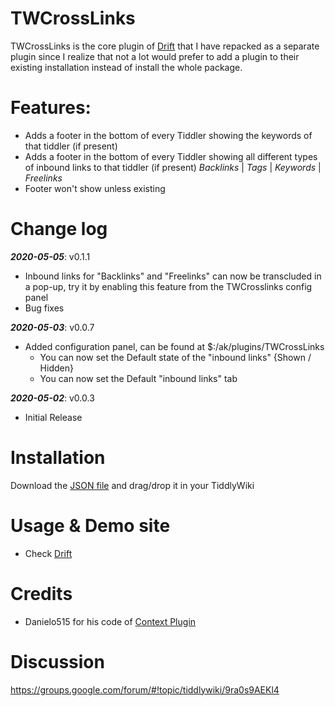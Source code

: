 # TWCrossLinks
TWCrossLinks is the core plugin of [Drift](https://akhater.github.io/drift) that I have repacked as a separate plugin since I realize that not a lot would prefer to add a plugin to their existing installation instead of install the whole package.

# Features:
* Adds a footer in the bottom of every Tiddler showing the keywords of that tiddler (if present)
* Adds a footer in the bottom of every Tiddler showing all different types of inbound links to that tiddler (if present)
_Backlinks_ | _Tags_ | _Keywords_ | _Freelinks_
* Footer won't show unless existing

# Change log
***2020-05-05***: v0.1.1
* Inbound links for "Backlinks" and "Freelinks" can now be transcluded in a pop-up, try it by enabling this feature from the TWCrosslinks config panel
* Bug fixes

***2020-05-03***: v0.0.7
* Added configuration panel, can be found at $:/ak/plugins/TWCrossLinks
    * You can now set the Default state of the "inbound links" {Shown / Hidden}
    * You can now set the Default "inbound links" tab

***2020-05-02***: v0.0.3
* Initial Release

# Installation
Download the [JSON file](https://github.com/akhater/TWCrossLinks/blob/master/%24__ak_plugins_TWCrossLinks.json) and drag/drop it in your TiddlyWiki
 
 # Usage & Demo site
 * Check [Drift](https://akhater.github.io/drift)
 
 # Credits 
 * Danielo515 for his code  of [Context Plugin](http://contextplugin.tiddlyspot.com/)
 
 
 # Discussion 
https://groups.google.com/forum/#!topic/tiddlywiki/9ra0s9AEKl4
 
